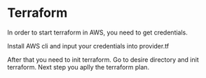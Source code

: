 # Terraform
In order to start terraform in AWS, you need to get credentials.

Install AWS cli and input your credentials into provider.tf 

After that you need to init terraform. Go to desire directory and init terraform. Next step you aplly the terraform plan.
